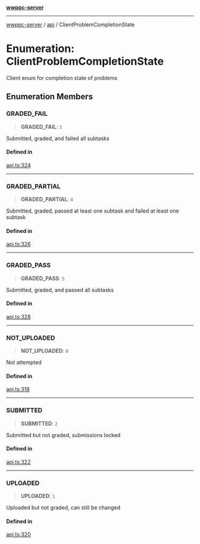 [**wwppc-server**](../../README.md)

***

[wwppc-server](../../modules.md) / [api](../README.md) / ClientProblemCompletionState

# Enumeration: ClientProblemCompletionState

Client enum for completion state of problems

## Enumeration Members

### GRADED\_FAIL

> **GRADED\_FAIL**: `3`

Submitted, graded, and failed all subtasks

#### Defined in

[api.ts:324](https://github.com/WWPPC/WWPPC-server/blob/2dee3653c422ea6b91c8bffad27d9e2a1aa16711/src/api.ts#L324)

***

### GRADED\_PARTIAL

> **GRADED\_PARTIAL**: `4`

Submitted, graded, passed at least one subtask and failed at least one subtask

#### Defined in

[api.ts:326](https://github.com/WWPPC/WWPPC-server/blob/2dee3653c422ea6b91c8bffad27d9e2a1aa16711/src/api.ts#L326)

***

### GRADED\_PASS

> **GRADED\_PASS**: `5`

Submitted, graded, and passed all subtasks

#### Defined in

[api.ts:328](https://github.com/WWPPC/WWPPC-server/blob/2dee3653c422ea6b91c8bffad27d9e2a1aa16711/src/api.ts#L328)

***

### NOT\_UPLOADED

> **NOT\_UPLOADED**: `0`

Not attempted

#### Defined in

[api.ts:318](https://github.com/WWPPC/WWPPC-server/blob/2dee3653c422ea6b91c8bffad27d9e2a1aa16711/src/api.ts#L318)

***

### SUBMITTED

> **SUBMITTED**: `2`

Submitted but not graded, submissions locked

#### Defined in

[api.ts:322](https://github.com/WWPPC/WWPPC-server/blob/2dee3653c422ea6b91c8bffad27d9e2a1aa16711/src/api.ts#L322)

***

### UPLOADED

> **UPLOADED**: `1`

Uploaded but not graded, can still be changed

#### Defined in

[api.ts:320](https://github.com/WWPPC/WWPPC-server/blob/2dee3653c422ea6b91c8bffad27d9e2a1aa16711/src/api.ts#L320)
